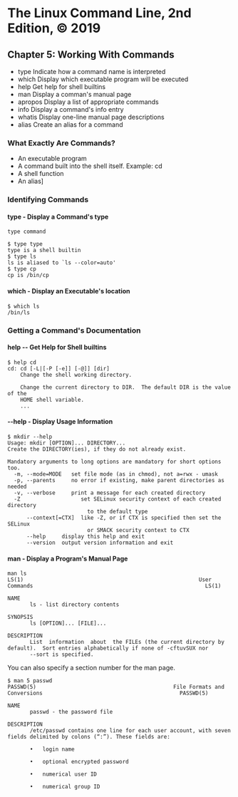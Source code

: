 # The Linux Command Line, 2nd Edition, © 2019

## Chapter 5: Working With Commands

* type Indicate how a command name is interpreted
* which Display which executable program will be executed
* help Get help for shell builtins
* man Display a comman's manual page
* apropos Display a list of appropriate commands
* info Display a command's info entry
* whatis Display one-line manual page descriptions
* alias Create an alias for a command

### What Exactly Are Commands?

* An executable program
* A command built into the shell itself. Example: cd
* A shell function
* An alias]

### Identifying Commands 

#### type - Display a Command's type

`type command`

```
$ type type
type is a shell builtin
$ type ls
ls is aliased to `ls --color=auto'
$ type cp
cp is /bin/cp
```

#### which - Display an Executable's location

```
$ which ls
/bin/ls
```

### Getting a Command's Documentation

#### help -- Get Help for Shell builtins

```
$ help cd
cd: cd [-L|[-P [-e]] [-@]] [dir]
    Change the shell working directory.
    
    Change the current directory to DIR.  The default DIR is the value of the
    HOME shell variable.
    ...
```

#### --help - Display Usage Information

```
$ mkdir --help
Usage: mkdir [OPTION]... DIRECTORY...
Create the DIRECTORY(ies), if they do not already exist.

Mandatory arguments to long options are mandatory for short options too.
  -m, --mode=MODE   set file mode (as in chmod), not a=rwx - umask
  -p, --parents     no error if existing, make parent directories as needed
  -v, --verbose     print a message for each created directory
  -Z                   set SELinux security context of each created directory
                         to the default type
      --context[=CTX]  like -Z, or if CTX is specified then set the SELinux
                         or SMACK security context to CTX
      --help     display this help and exit
      --version  output version information and exit
```

#### man - Display a Program's Manual Page

```
man ls
LS(1)                                                       User Commands                                                      LS(1)

NAME
       ls - list directory contents

SYNOPSIS
       ls [OPTION]... [FILE]...

DESCRIPTION
       List  information  about  the FILEs (the current directory by default).  Sort entries alphabetically if none of -cftuvSUX nor
       --sort is specified.
```

You can also specify a section number for the man page.
```
$ man 5 passwd
PASSWD(5)                                           File Formats and Conversions                                           PASSWD(5)

NAME
       passwd - the password file

DESCRIPTION
       /etc/passwd contains one line for each user account, with seven fields delimited by colons (“:”). These fields are:

       •   login name

       •   optional encrypted password

       •   numerical user ID

       •   numerical group ID
```
